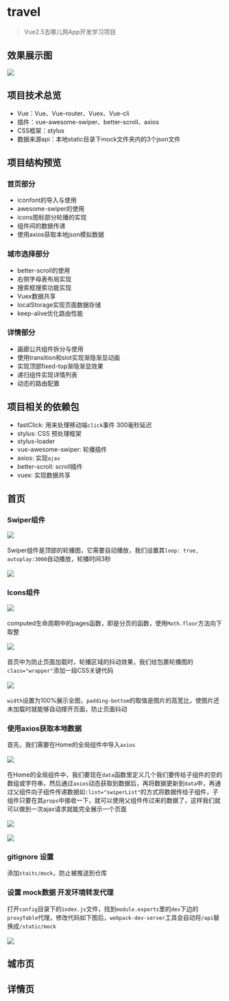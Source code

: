 # travel
>Vue2.5去哪儿网App开发学习项目
## 效果展示图
![](https://github.com/dafeizhu/Travel/blob/master/imgs/GIF.gif)

## 项目技术总览
* Vue：Vue、Vue-router、Vuex、Vue-cli
* 插件：vue-awesome-swiper、better-scroll、axios
* CSS框架：stylus
* 数据来源api：本地static目录下mock文件夹内的3个json文件

## 项目结构预览
### 首页部分
* iconfont的导入与使用
* awesome-swiper的使用
* icons图标部分轮播的实现
* 组件间的数据传递
* 使用axios获取本地json模拟数据

### 城市选择部分
* better-scroll的使用
* 右侧字母表布局实现
* 搜索框搜索功能实现
* Vuex数据共享
* localStorage实现页面数据存储
* keep-alive优化路由性能

### 详情部分
* 画廊公共组件拆分与使用
* 使用transition和slot实现渐隐渐显动画
* 实现顶部fixed-top渐隐渐显效果
* 递归组件实现详情列表
* 动态的路由配置

## 项目相关的依赖包
* fastClick: 用来处理移动端<code>click</code>事件 300毫秒延迟
* stylus: CSS 预处理框架
* stylus-loader
* vue-awesome-swiper: 轮播插件
* axios: 实现<code>ajax</code>
* better-scroll: scroll插件
* vuex: 实现数据共享

## 首页
### Swiper组件
![](https://github.com/dafeizhu/Travel/blob/master/imgs/home-1.PNG)<br><br>
Swiper组件是顶部的轮播图，它需要自动播放，我们设置其<code>loop: true, autoplay:3000</code>自动播放，轮播时间3秒<br><br>
![](https://github.com/dafeizhu/Travel/blob/master/imgs/home-2.PNG)

### Icons组件
![](https://github.com/dafeizhu/Travel/blob/master/imgs/home-3.PNG)<br><br>
computed生命周期中的pages函数，即是分页的函数，使用<code>Math.floor</code>方法向下取整<br><br>
![](https://github.com/dafeizhu/Travel/blob/master/imgs/home-4.PNG)<br><br>
首页中为防止页面加载时，轮播区域的抖动效果，我们给包裹轮播图的<code>class="wrapper"</code>添加一段CSS关键代码<br><br>
![](https://github.com/dafeizhu/Travel/blob/master/imgs/swiper-wrapper.PNG)<br><br>
<code>width</code>设置为100%展示全图，<code>padding-bottom</code>的取值是图片的高宽比，使图片还未加载时就能够自动撑开页面，防止页面抖动

### 使用axios获取本地数据
首先，我们需要在Home的全局组件中导入<code>axios</code><br><br>
![](https://github.com/dafeizhu/Travel/blob/master/imgs/home-5.PNG)<br><br>
在Home的全局组件中，我们要现在<code>data</code>函数里定义几个我们要传给子组件的空的数组或字符串，然后通过<code>axios</code>动态获取到数据后，再将数据更新到<code>data</code>中，再通过父组件向子组件传递数据如<code>:list="swiperList"</code>的方式将数据传给子组件，子组件只要在其<code>props</code>中接收一下，就可以使用父组件传过来的数据了，这样我们就可以做到一次ajax请求就能完全展示一个页面<br><br>
![](https://github.com/dafeizhu/Travel/blob/master/imgs/home-6.PNG)<br><br>
![](https://github.com/dafeizhu/Travel/blob/master/imgs/home-7.PNG)

### gitignore 设置
添加<code>staitc/mock</code>，防止被推送到仓库

### 设置 mock数据 开发环境转发代理
打开<code>config</code>目录下的<code>index.js</code>文件，找到<code>module.exports</code>里的<code>dev</code>下边的<code>proxyTable</code>代理，修改代码如下图后，<code>webpack-dev-server</code>工具会自动将<code>/api</code>替换成<code>/static/mock</code><br><br>
![](https://github.com/dafeizhu/Travel/blob/master/imgs/proxyTable.PNG)

## 城市页


## 详情页



















